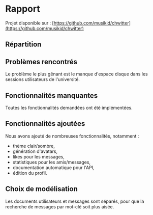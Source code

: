 # Rapport

Projet disponible sur : [https://github.com/musikid/chwitter](https://github.com/musikid/chwitter)

## Répartition

## Problèmes rencontrés

Le problème le plus gênant est le manque d'espace disque dans les sessions utilisateurs de l'université.

## Fonctionnalités manquantes

Toutes les fonctionnalités demandées ont été implémentées.

## Fonctionnalités ajoutées

Nous avons ajouté de nombreuses fonctionnalités, notamment :

- thème clair/sombre,
- génération d'avatars,
- likes pour les messages,
- statistiques pour les amis/messages,
- documentation automatique pour l'API,
- édition du profil.

## Choix de modélisation

Les documents utilisateurs et messages sont séparés, pour que la recherche de messages par mot-clé soit plus aisée.
